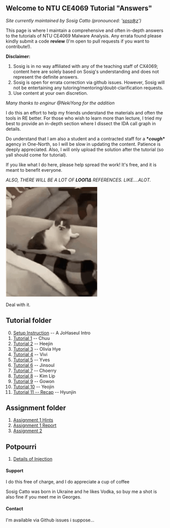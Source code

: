 ## Welcome to NTU CE4069 Tutorial "Answers" 

_Site currently maintained by Sosig Catto (pronounced: '[sɒsɪʤz](https://www.google.com/search?client=firefox-b-d&q=sausage+ipa+pronunciation)')_

This page is where I maintain a comprehensive and often in-depth answers to the tutorials of NTU CE4069 Malware Analysis. Any errata found please kindly submit a code **review** (I'm open to pull requests if you want to contribute!). 

**Disclaimer:**
1) Sosig is in no way affiliated with any of the teaching staff of CX4069; content here are solely based on Sosig's understanding and does not represent the definite answers. 
2) Sosig is open for errata correction via github issues. However, Sosig will not be entertaining any tutoring/mentoring/doubt-clarification requests.
3) Use content at your own discretion.

_Many thanks to enginur @NekiYong for the addition_

I do this an effort to help my friends understand the materials and often the tools in RE better. For those who wish to learn more than lecture, I tried my best to provide an in-depth section where I dissect the IDA call graph in details. 

Do understand that I am also a student and a contracted staff for a **\*_cough_\*** agency in One-North, so I will be slow in updating the content. Patience is deeply appreciated. Also, I will only upload the solution after the tutorial (so yall should come for tutorial). 

If you like what I do here, please help spread the work! It's free, and it is meant to benefit everyone. 

_ALSO, THERE WILL BE A LOT OF **LOOΠΔ** REFERENCES. LIKE....ALOT._

![Cat Lick](./catlick.gif)

Deal with it. 

## **Tutorial folder**
0. [Setup Instruction](./L0/install.md) -- A JoHaseul Intro
1. [Tutorial 1](./L1/L1.md) -- Chuu
2. [Tutorial 2](./L2/L2.md) -- Heejin
3. [Tutorial 3](./L3/L3.md) -- Olivia Hye
4. [Tutorial 4](./L4/L4.md) -- Vivi
5. [Tutorial 5](./L5/L5.md) -- Yves
6. [Tutorial 6](./L6/L6.md) -- Jinsoul
7. [Tutorial 7](./L7/L7.md) -- Choerry
8. [Tutorial 8](./L8/L8.md) -- Kim Lip 
9. [Tutorial 9](./L9/L9.md) -- Gowon
10. [Tutorial 10](./L10/L10.md) -- Yeojin
11. [Tutorial 11 -- Recap](./L11/L11.md) -- Hyunjin

## **Assignment folder**
1. [Assignment 1 Hints](./L3/sakura_qn.html) 
2. [Assignment 1 Report](./A1/A1.md) 
3. [Assignment 2](./A2/A2.md) 

## **Potpourri**
1. [Details of Injection](./Misc/injection.md)
#### **Support** 

I do this free of charge, and I do appreciate a cup of coffee

Sosig Catto was born in Ukraine and he likes Vodka, so buy me a shot is also fine if you meet me in Georges.

#### **Contact**

I'm available via Github issues i suppose...


